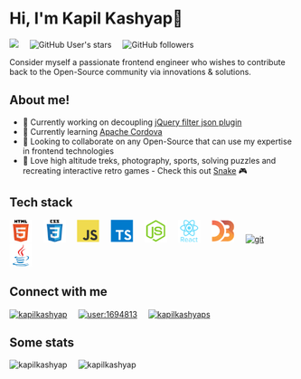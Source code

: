 # Hi, I'm Kapil Kashyap👋

![](https://komarev.com/ghpvc/?username=kapilkashyap&color=blue)&nbsp;&nbsp;&nbsp;&nbsp;
![GitHub User's stars](https://img.shields.io/github/stars/kapilkashyap)&nbsp;&nbsp;&nbsp;&nbsp;
![GitHub followers](https://img.shields.io/github/followers/kapilkashyap)

Consider myself a passionate frontend engineer who wishes to contribute back to the Open-Source community via innovations & solutions.

## About me!
- 🔭 Currently working on decoupling [jQuery filter json plugin](https://github.com/kapilkashyap/jquery-filter-json-plugin)
- 🌱 Currently learning [Apache Cordova](https://github.com/apache/cordova-android)
- 👯 Looking to collaborate on any Open-Source that can use my expertise in frontend technologies
- 💓 Love high altitude treks, photography, sports, solving puzzles and recreating interactive retro games - Check this out [Snake](https://kapilkashyap.github.io/snake/play.html) 🎮

## Tech stack
<p>
  <a href="https://www.w3schools.com/html/" target="_blank" rel="noreferrer"><img src="https://raw.githubusercontent.com/devicons/devicon/master/icons/html5/html5-original-wordmark.svg" alt="html5" width="40" height="40"/></a>&nbsp;&nbsp;&nbsp;&nbsp;
  <a href="https://www.w3schools.com/css/" target="_blank" rel="noreferrer"><img src="https://raw.githubusercontent.com/devicons/devicon/master/icons/css3/css3-original-wordmark.svg" alt="css3" width="40" height="40"/></a>&nbsp;&nbsp;&nbsp;&nbsp;
  <a href="https://developer.mozilla.org/en-US/docs/Web/JavaScript" target="_blank" rel="noreferrer"><img src="https://raw.githubusercontent.com/devicons/devicon/master/icons/javascript/javascript-original.svg" alt="javascript" width="40" height="40"/></a>&nbsp;&nbsp;&nbsp;&nbsp;
  <a href="https://www.typescriptlang.org/" target="_blank" rel="noreferrer"><img src="https://raw.githubusercontent.com/devicons/devicon/master/icons/typescript/typescript-original.svg" alt="typescript" width="40" height="40"/></a>&nbsp;&nbsp;&nbsp;&nbsp;
  <a href="https://nodejs.org" target="_blank" rel="noreferrer"><img src="https://raw.githubusercontent.com/devicons/devicon/master/icons/nodejs/nodejs-original.svg" alt="nodejs" width="40" height="40"/></a>&nbsp;&nbsp;&nbsp;&nbsp;
  <a href="https://reactjs.org/" target="_blank" rel="noreferrer"><img src="https://raw.githubusercontent.com/devicons/devicon/master/icons/react/react-original-wordmark.svg" alt="react" width="40" height="40"/></a>&nbsp;&nbsp;&nbsp;&nbsp;
  <a href="https://d3js.org/" target="_blank" rel="noreferrer"><img src="https://raw.githubusercontent.com/devicons/devicon/master/icons/d3js/d3js-original.svg" alt="d3js" width="40" height="40"/></a>&nbsp;&nbsp;&nbsp;&nbsp;
  <a href="https://git-scm.com/" target="_blank" rel="noreferrer"><img src="https://www.vectorlogo.zone/logos/git-scm/git-scm-icon.svg" alt="git" width="40" height="40"/></a>&nbsp;&nbsp;&nbsp;&nbsp;
  <a href="https://www.java.com" target="_blank" rel="noreferrer"><img src="https://raw.githubusercontent.com/devicons/devicon/master/icons/java/java-original.svg" alt="java" width="40" height="40"/></a>&nbsp;&nbsp;&nbsp;&nbsp;
</p>

## Connect with me
<p>
  <a href="https://linkedin.com/in/kapilkashyap" target="blank"><img align="center" src="https://raw.githubusercontent.com/rahuldkjain/github-profile-readme-generator/master/src/images/icons/Social/linked-in-alt.svg" alt="kapilkashyap" height="30" width="40" /></a>&nbsp;&nbsp;&nbsp;&nbsp;
  <a href="https://stackoverflow.com/users/1694813" target="blank"><img align="center" src="https://raw.githubusercontent.com/rahuldkjain/github-profile-readme-generator/master/src/images/icons/Social/stack-overflow.svg" alt="user:1694813" height="30" width="40" /></a>&nbsp;&nbsp;&nbsp;&nbsp;
  <a href="https://instagram.com/kapilkashyaps" target="blank"><img align="center" src="https://raw.githubusercontent.com/rahuldkjain/github-profile-readme-generator/master/src/images/icons/Social/instagram.svg" alt="kapilkashyaps" height="30" width="40" /></a>&nbsp;&nbsp;&nbsp;&nbsp;
</p>

## Some stats
<p>
  <img src="https://github-readme-stats.vercel.app/api?username=kapilkashyap&show_icons=true&theme=chartreuse-dark&hide_border=true" alt="kapilkashyap" height="150px"/>&nbsp;&nbsp;&nbsp;&nbsp;
  <!--
  <img src="https://github-readme-streak-stats.herokuapp.com/?user=kapilkashyap&theme=chartreuse-dark&hide_border=true&date_format=M%20j%5B%2C%20Y%5D" alt="kapilkashyap" height="150px" />&nbsp;&nbsp;&nbsp;&nbsp;
  -->
  <img src="https://github-readme-stats.vercel.app/api/top-langs/?username=kapilkashyap&theme=chartreuse-dark&hide_border=true" alt="kapilkashyap" height="150px"/>
</p>
